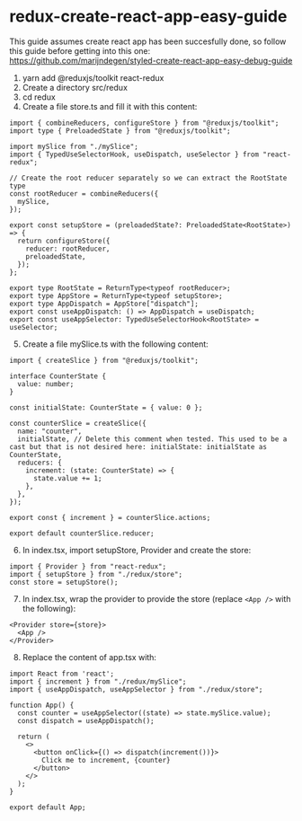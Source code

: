 # redux-create-react-app-easy-guide
This guide assumes create react app has been succesfully done, so follow this guide before getting into this one: https://github.com/marijndegen/styled-create-react-app-easy-debug-guide

1. yarn add @reduxjs/toolkit react-redux
2. Create a directory src/redux
3. cd redux
4. Create a file store.ts and fill it with this content:
```
import { combineReducers, configureStore } from "@reduxjs/toolkit";
import type { PreloadedState } from "@reduxjs/toolkit";

import mySlice from "./mySlice";
import { TypedUseSelectorHook, useDispatch, useSelector } from "react-redux";

// Create the root reducer separately so we can extract the RootState type
const rootReducer = combineReducers({
  mySlice,
});

export const setupStore = (preloadedState?: PreloadedState<RootState>) => {
  return configureStore({
    reducer: rootReducer,
    preloadedState,
  });
};

export type RootState = ReturnType<typeof rootReducer>;
export type AppStore = ReturnType<typeof setupStore>;
export type AppDispatch = AppStore["dispatch"];
export const useAppDispatch: () => AppDispatch = useDispatch;
export const useAppSelector: TypedUseSelectorHook<RootState> = useSelector;
```

5. Create a file mySlice.ts with the following content:
```
import { createSlice } from "@reduxjs/toolkit";

interface CounterState {
  value: number;
}

const initialState: CounterState = { value: 0 };

const counterSlice = createSlice({
  name: "counter",
  initialState, // Delete this comment when tested. This used to be a cast but that is not desired here: initialState: initialState as CounterState,
  reducers: {
    increment: (state: CounterState) => {
      state.value += 1;
    },
  },
});

export const { increment } = counterSlice.actions;

export default counterSlice.reducer;

```
6. In index.tsx, import setupStore, Provider and create the store:
```
import { Provider } from "react-redux";
import { setupStore } from "./redux/store";
const store = setupStore();
```
7. In index.tsx, wrap the provider to provide the store (replace `<App />` with the following):
```
<Provider store={store}>
  <App />
</Provider>
```
8. Replace the content of app.tsx with:
```
import React from 'react';
import { increment } from "./redux/mySlice";
import { useAppDispatch, useAppSelector } from "./redux/store";

function App() {
  const counter = useAppSelector((state) => state.mySlice.value);
  const dispatch = useAppDispatch();

  return (
    <>
      <button onClick={() => dispatch(increment())}>
        Click me to increment, {counter}
      </button>
    </>
  );
}

export default App;
```
